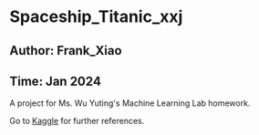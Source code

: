 # Spaceship_Titanic_xxj

## Author: Frank_Xiao

## Time: Jan 2024

A project for Ms. Wu Yuting's Machine Learning Lab homework.

Go to [Kaggle](https://www.kaggle.com/competitions/spaceship-titanic/data) for further references.